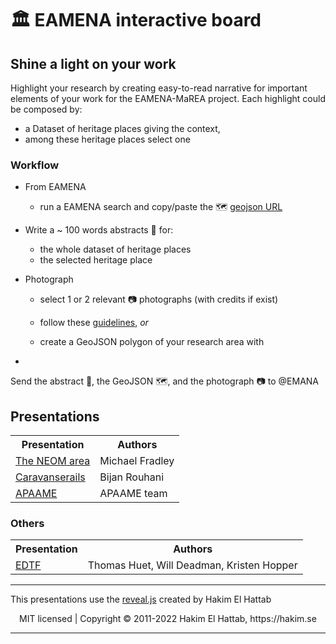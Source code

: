 # 🏛️ EAMENA interactive board
 

## Shine a light on your work

Highlight your research by creating easy-to-read narrative for important elements of your work for the EAMENA-MaREA project. Each highlight could be composed by:
  - a Dataset of heritage places giving the context,
  - among these heritage places select one  

### Workflow

* From  EAMENA 
  - run a EAMENA search and copy/paste the 🗺️ [geojson URL](https://github.com/eamena-oxford/eamena-arches-dev/tree/main/data/geojson#readme) 

* Write a ~ 100 words abstracts 📰 for:
  - the whole dataset of heritage places
  - the selected heritage place

* Photograph 
  - select 1 or 2 relevant 📷 photographs (with credits if exist)

  - follow these [guidelines](https://github.com/eamena-oxford/eamena-arches-dev/tree/main/data/geojson#readme), *or*
  - create a GeoJSON polygon of your research area with 

* 
  

Send the abstract 📰, the GeoJSON 🗺️, and the photograph 📷 to @EMANA


## Presentations

<div align="center">
<table>
  <tr>
    <th>Presentation</th>
    <th>Authors</th>
  </tr>
  <tr>
    <td><a href="https://eamena-oxford.github.io/reveal.js/projects/neom">The NEOM area</a></td>
    <td>Michael Fradley</td>
  </tr>
  <tr>
    <td><a href="https://eamena-oxford.github.io/reveal.js/projects/caravanserail">Caravanserails</a></td>
    <td>Bijan Rouhani</td>
  </tr>
  <tr>
    <td><a href="https://eamena-oxford.github.io/reveal.js/projects/apaame">APAAME</a></td>
    <td>APAAME team</td>
  </tr>
</table>
</div>

### Others

<div align="center">
<table>
  <tr>
    <th>Presentation</th>
    <th>Authors</th>
  </tr>
  <tr>
    <td><a href="https://eamena-oxford.github.io/reveal.js/projects/time">EDTF</a></td>
    <td>Thomas Huet, Will Deadman, Kristen Hopper</td>
  </tr>
</table>
</div>

--- 
This presentations use the [reveal.js](#reaveal.js) created by Hakim El Hattab
<div align="center">
  MIT licensed | Copyright © 2011-2022 Hakim El Hattab, https://hakim.se
</div>

--- 


